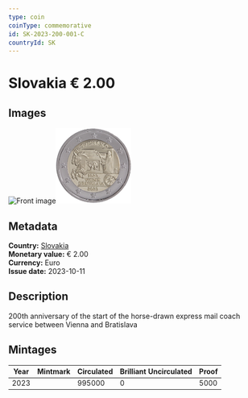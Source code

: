 ```yaml
---
type: coin
coinType: commemorative
id: SK-2023-200-001-C
countryId: SK
---
```


# Slovakia € 2.00

## Images

<img src="../../Images/common-2007-200.webp" height="150" alt="Front image"><img src="Images/SK-2023-200-001.webp" height="150" alt="Back image">

## Metadata

**Country:** [Slovakia](../../Countries/Slovakia/index.md)\
**Monetary value:** € 2.00\
**Currency:** Euro\
**Issue date:** 2023-10-11

## Description

200th anniversary of the start of the horse-drawn express mail coach service between Vienna and Bratislava

## Mintages

| Year | Mintmark | Circulated | Brilliant Uncirculated | Proof |
| ---- | -------- | ---------- | ---------------------- | ----- |
| 2023 |          | 995000     | 0                      | 5000  |
